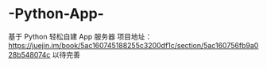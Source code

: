 # -Python-App-
基于 Python 轻松自建 App 服务器
项目地址：https://juejin.im/book/5ac160745188255c3200df1c/section/5ac160756fb9a028b548074c
以待完善
